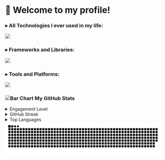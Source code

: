 # 🚩 Welcome to my profile! 

### ▸ All Technologies I ever used in my life:

<a href="https://skillicons.dev">
  <img src="https://skillicons.dev/icons?i=js,html,css,py,c" />
</a>

### ▸ Frameworks and Libraries:
<a href="https://skillicons.dev">
  <img src="https://skillicons.dev/icons?i=nodejs,discordjs" />
</a>

### ▸ Tools and Platforms:
<a href="https://skillicons.dev">
  <img src="https://skillicons.dev/icons?i=git,github,figma,discord" />
</a>

### <img src="https://raw.githubusercontent.com/Tarikul-Islam-Anik/Animated-Fluent-Emojis/master/Emojis/Objects/Bar%20Chart.png" alt="Bar Chart" width="30" height="30" /> My GitHub Stats

<details>
  <summary> Engagement Level </summary>
  <p>
    <img src="https://github-readme-stats.vercel.app/api?username=matteoludovino&theme=midnight-purple&show_icons=true&hide_border=true&count_private=true" alt="GitHub Stats">
  </p>
</details>
<details>
  <summary> GitHub Streak </summary>
  <p>
    <img src="https://github-readme-streak-stats.herokuapp.com/?user=matteoludovino&theme=midnight-purple&hide_border=true" alt="GitHub Streak">
  </p>
</details>
<details>
  <summary> Top Languages </summary>
  <p>
    <img src="https://github-readme-stats.vercel.app/api/top-langs/?username=matteoludovino&theme=midnight-purple&show_icons=true&hide_border=true&layout=compact" alt="Top Langs">
  </p>
</details>

<picture>
  <source media="(prefers-color-scheme: dark)" srcset="https://raw.githubusercontent.com/mari4souza/mari4souza/output/github-contribution-grid-snake-dark.svg">
  <source media="(prefers-color-scheme: light)" srcset="https://raw.githubusercontent.com/mari4souza/mari4souza/output/github-contribution-grid-snake.svg">
  <img alt="github contribution grid snake animation" src="https://raw.githubusercontent.com/mari4souza/mari4souza/output/github-contribution-grid-snake.svg">
</picture>
<br><br>
